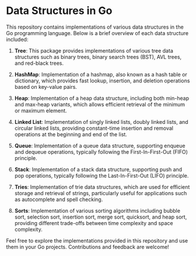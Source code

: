# Data Structures in Go

This repository contains implementations of various data structures in the Go programming language. Below is a brief overview of each data structure included:

1. **Tree**: This package provides implementations of various tree data structures such as binary trees, binary search trees (BST), AVL trees, and red-black trees.

2. **HashMap**: Implementation of a hashmap, also known as a hash table or dictionary, which provides fast lookup, insertion, and deletion operations based on key-value pairs.

3. **Heap**: Implementation of a heap data structure, including both min-heap and max-heap variants, which allows efficient retrieval of the minimum or maximum element.

4. **Linked List**: Implementation of singly linked lists, doubly linked lists, and circular linked lists, providing constant-time insertion and removal operations at the beginning and end of the list.

5. **Queue**: Implementation of a queue data structure, supporting enqueue and dequeue operations, typically following the First-In-First-Out (FIFO) principle.

6. **Stack**: Implementation of a stack data structure, supporting push and pop operations, typically following the Last-In-First-Out (LIFO) principle.

7. **Tries**: Implementation of trie data structures, which are used for efficient storage and retrieval of strings, particularly useful for applications such as autocomplete and spell checking.

8. **Sorts**: Implementation of various sorting algorithms including bubble sort, selection sort, insertion sort, merge sort, quicksort, and heap sort, providing different trade-offs between time complexity and space complexity.


Feel free to explore the implementations provided in this repository and use them in your Go projects. Contributions and feedback are welcome!
